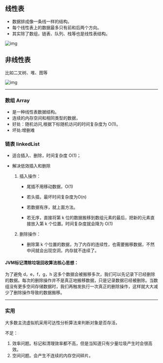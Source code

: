 ## 线性表

+ 数据排成像一条线一样的结构。
+ 每个线性表上的数据最多只有前和后两个方向。
+ 其实除了数组，链表、队列、栈等也是线性表结构。

![img](https://static001.geekbang.org/resource/image/b6/77/b6b71ec46935130dff5c4b62cf273477.jpg)



## 非线性表

比如二叉树、堆、图等

![img](https://static001.geekbang.org/resource/image/6e/69/6ebf42641b5f98f912d36f6bf86f6569.jpg)

---



### 数组 Array

+ 是一种线性表数据结构。
+ 连续的内存空间和相同类型的数据，
+ 好处：随机访问,根据下标随机访问的时间复杂度为 O(1)。
+ 坏处:增删难

### 链表 linkedList

+ 适合插入、删除，时间复杂度 O(1)；

+ 解决低效插入和删除

  1. 插入操作：

     + 尾插不用移动数据，O(1)

     + 若头插，最坏时间复杂度为O(n)

     + 若数据有序，就上面方法。
     + 若无序，直接将第 k 位的数据搬移到数组元素的最后，把新的元素直接放入第 k 个位置。时间复杂度就会降为 O(1)

  2. 删除操作：

     + 删除第 k 个位置的数据，为了内存的连续性，也需要搬移数据，不然中间就会出现空洞，内存就不连续了。

 

#### JVM标记清除垃圾回收算法核心思想：

 为了避免 d，e，f，g，h 这多个数据会被搬移多次，我们可以先记录下已经删除的数据。每次的删除操作并不是真正地搬移数据，只是记录数据已经被删除。当数组没有更多空间存储数据时，我们再触发执行一次真正的删除操作，这样就大大减少了删除操作导致的数据搬移。

___

### 实用

大多数主流虚拟机采用可达性分析算法来判断对象是否存活，

不足：

1. 效率问题。标记和清理效率都不高，但是当知道只有少量垃圾产生时会很高效。
2. 空间问题。会产生不连续的内存空间碎片。